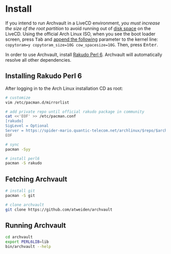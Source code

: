 Install
=======

If you intend to run Archvault in a LiveCD environment, *you must
increase the size of the root partition* to avoid running out of
[disk space][disk] on the LiveCD. Using the official Arch Linux ISO,
when you see the boot loader screen, press <kbd>Tab</kbd> and [append
the following][gist] parameter to the kernel line: `copytoram=y
copytoram_size=10G cow_spacesize=10G`. Then, press <kbd>Enter</kbd>.

In order to use Archvault, install [Rakudo Perl 6][rakudo]. Archvault
will automatically resolve all other dependencies.


Installing Rakudo Perl 6
------------------------

After logging in to the Arch Linux installation CD as root:

```sh
# customize
vim /etc/pacman.d/mirrorlist

# add private repo until official rakudo package in community
cat <<'EOF' >> /etc/pacman.conf
[rakudo]
SigLevel = Optional
Server = https://spider-mario.quantic-telecom.net/archlinux/$repo/$arch
EOF

# sync
pacman -Syy

# install perl6
pacman -S rakudo
```


Fetching Archvault
------------------

```sh
# install git
pacman -S git

# clone archvault
git clone https://github.com/atweiden/archvault
```


Running Archvault
-----------------

```sh
cd archvault
export PERL6LIB=lib
bin/archvault --help
```


[disk]: https://bbs.archlinux.org/viewtopic.php?id=210389
[gist]: https://gist.github.com/satreix/c01fd1cb5168e539404b
[rakudo]: https://github.com/rakudo/rakudo
